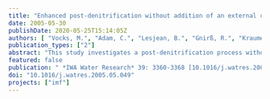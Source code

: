 ```yaml
---
title: "Enhanced post-denitrification without addition of an external carbon source in membrane bioreactors"
date: 2005-05-30
publishDate: 2020-05-25T15:14:05Z
authors: [ "Vocks, M.", "Adam, C.", "Lesjean, B.", "Gnirß, R.", "Kraume, M." ]
publication_types: ["2"]
abstract: "This study investigates a post-denitrification process without the addition of an external carbon source combined with an enhanced biological phosphorus removal (EBPR) in a membrane bioreactor (MBR). Three trial plants, with two different process configurations, were operated on two different sites, and a variety of accompanying batch tests were conducted. It was shown that even without dosing of an external carbon source, denitrification rates (DNR) much above endogenous rates could be obtained in post-denitrification systems. Furthermore, the anaerobic reactor located a head of the process had a positive impact on the DNR. Given these surprising results, the project team decided to identify the carbon source used by the microorganisms in the postdenitrification process. Batch tests could demonstrate that lysis products do not play a major role as a C-source for postdenitrification. The following hypothesis was proposed to explain the observations: the glycogen, internally stored by the substrate accumulating bacteria, if anaerobic conditions are followed by aerobic conditions could act as carbon source for denitrification in post-denitrification system. First exploratory batch tests, where the glycogen evolution was monitored, corroborate this"
featured: false
publication: " *IWA Water Research* 39: 3360-3368 [10.1016/j.watres.2005.05.049](https://doi.org/10.1016/j.watres.2005.05.049)"
doi: "10.1016/j.watres.2005.05.049"
projects: ["imf"]
---
```


